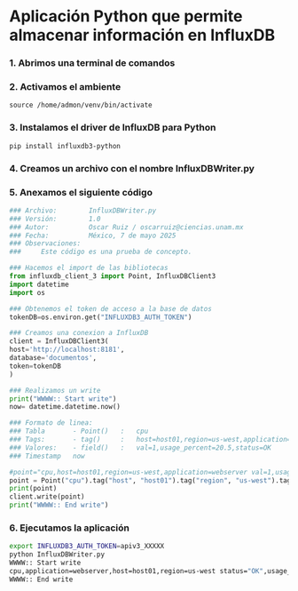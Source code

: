 # Aplicación Python que permite almacenar información en InfluxDB

### 1. Abrimos una terminal de comandos

### 2. Activamos el ambiente
    
    source /home/admon/venv/bin/activate
    
### 3. Instalamos el driver de InfluxDB para Python
    pip install influxdb3-python

### 4. Creamos un archivo con el nombre InfluxDBWriter.py

### 5. Anexamos el siguiente código
```python
### Archivo:        InfluxDBWriter.py
### Versión:        1.0
### Autor:          Oscar Ruiz / oscarruiz@ciencias.unam.mx
### Fecha:          México, 7 de mayo 2025
### Observaciones:
###     Este código es una prueba de concepto.

### Hacemos el import de las bibliotecas
from influxdb_client_3 import Point, InfluxDBClient3
import datetime
import os

### Obtenemos el token de acceso a la base de datos 
tokenDB=os.environ.get("INFLUXDB3_AUTH_TOKEN") 

### Creamos una conexion a InfluxDB
client = InfluxDBClient3(
host='http://localhost:8181',
database='documentos',
token=tokenDB
)

### Realizamos un write
print("WWWW:: Start write")
now= datetime.datetime.now()

### Formato de linea:
### Tabla       - Point()   :   cpu
### Tags:       - tag()     :   host=host01,region=us-west,application=webserver
### Valores:    - field()   :   val=1,usage_percent=20.5,status=OK
### Timestamp   now

#point="cpu,host=host01,region=us-west,application=webserver val=1,usage_percent=20.5,status=OK "+now
point = Point("cpu").tag("host", "host01").tag("region", "us-west").tag("application", "webserver").field("val", "1").field("usage_percent", 20.5).field("status", "OK")
print(point)
client.write(point)
print("WWWW:: End write")
```

### 6. Ejecutamos la aplicación
```bash
export INFLUXDB3_AUTH_TOKEN=apiv3_XXXXX
python InfluxDBWriter.py
WWWW:: Start write
cpu,application=webserver,host=host01,region=us-west status="OK",usage_percent=20.5,val="1"
WWWW:: End write
```
